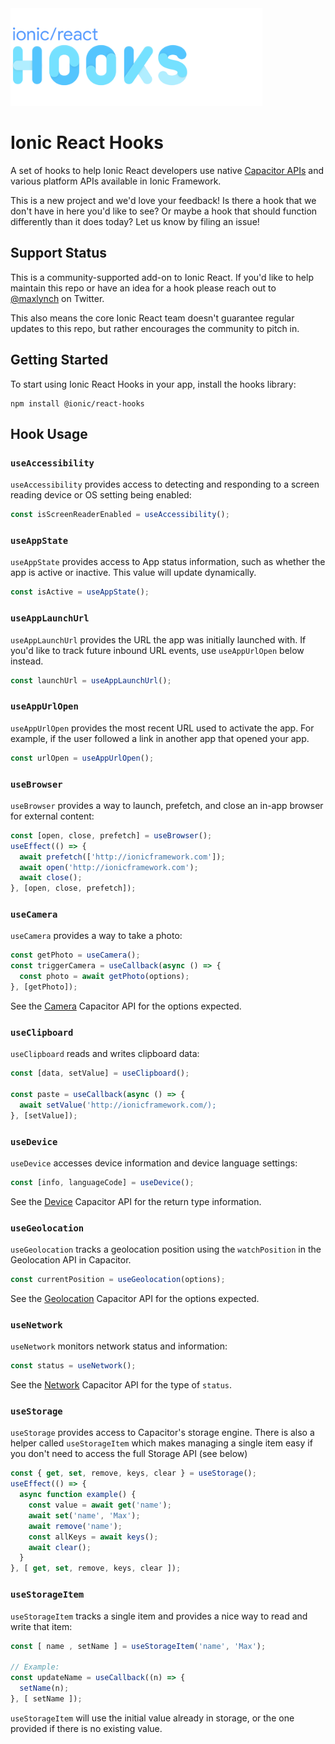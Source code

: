<img src="./ionic-react-hooks-gh.png" height="156" />

# Ionic React Hooks

A set of hooks to help Ionic React developers use native [Capacitor APIs](http://capacitor.ionicframework.com/) and various platform APIs available in Ionic Framework.

This is a new project and we'd love your feedback! Is there a hook that we don't have in here you'd like to see? Or maybe a hook that should function differently than it does today? Let us know by filing an issue!

## Support Status

This is a community-supported add-on to Ionic React. If you'd like to help maintain this repo or have an idea for a hook please reach out to [@maxlynch](http://twitter.com/maxlynch) on Twitter.

This also means the core Ionic React team doesn't guarantee regular updates to this repo, but rather encourages the community to pitch in.

## Getting Started

To start using Ionic React Hooks in your app, install the hooks library:

```
npm install @ionic/react-hooks
```

## Hook Usage

### `useAccessibility`

`useAccessibility` provides access to detecting and responding to a screen reading device or OS setting being enabled:

```jsx
const isScreenReaderEnabled = useAccessibility();
```

### `useAppState`

`useAppState` provides access to App status information, such as whether the app is active or inactive. This value will update
dynamically.

```jsx
const isActive = useAppState();
```

### `useAppLaunchUrl`

`useAppLaunchUrl` provides the URL the app was initially launched with. If you'd like to track future inbound URL events, use `useAppUrlOpen` below instead.

```jsx
const launchUrl = useAppLaunchUrl();
```

### `useAppUrlOpen`

`useAppUrlOpen` provides the most recent URL used to activate the app. For example, if the user followed a link in another app that opened your app.

```jsx
const urlOpen = useAppUrlOpen();
```

### `useBrowser`

`useBrowser` provides a way to launch, prefetch, and close an in-app browser for external content:

```jsx
const [open, close, prefetch] = useBrowser();
useEffect(() => {
  await prefetch(['http://ionicframework.com']);
  await open('http://ionicframework.com');
  await close();
}, [open, close, prefetch]);
```

### `useCamera`

`useCamera` provides a way to take a photo:

```jsx
const getPhoto = useCamera();
const triggerCamera = useCallback(async () => {
  const photo = await getPhoto(options);
}, [getPhoto]);
```

See the [Camera](https://capacitor.ionicframework.com/docs/apis/camera) Capacitor API for the options expected.

### `useClipboard`

`useClipboard` reads and writes clipboard data:

```jsx
const [data, setValue] = useClipboard();

const paste = useCallback(async () => {
  await setValue('http://ionicframework.com/);
}, [setValue]);
```

### `useDevice`

`useDevice` accesses device information and device language settings:

```jsx
const [info, languageCode] = useDevice();
```

See the [Device](https://capacitor.ionicframework.com/docs/apis/device) Capacitor API for the return type information.

### `useGeolocation`

`useGeolocation` tracks a geolocation position using the `watchPosition` in the Geolocation API in Capacitor.

```jsx
const currentPosition = useGeolocation(options);
```

See the [Geolocation](https://capacitor.ionicframework.com/docs/apis/geolocation) Capacitor API for the options expected.

### `useNetwork`

`useNetwork` monitors network status and information:

```jsx
const status = useNetwork();
```

See the [Network](https://capacitor.ionicframework.com/docs/apis/network) Capacitor API for the type of `status`.

### `useStorage`

`useStorage` provides access to Capacitor's storage engine. There is also a helper called `useStorageItem` which makes managing a single item easy if you don't need to access the full Storage API (see below)

```jsx
const { get, set, remove, keys, clear } = useStorage();
useEffect(() => {
  async function example() {
    const value = await get('name');
    await set('name', 'Max');
    await remove('name');
    const allKeys = await keys();
    await clear();
  }
}, [ get, set, remove, keys, clear ]);
```

### `useStorageItem`

`useStorageItem` tracks a single item and provides a nice way to read and write that item:

```jsx
const [ name , setName ] = useStorageItem('name', 'Max');

// Example:
const updateName = useCallback((n) => {
  setName(n);
}, [ setName ]);
```

`useStorageItem` will use the initial value already in storage, or the one provided if there is no existing value.
